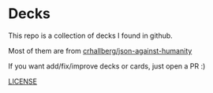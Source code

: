 # Decks

This repo is a collection of decks I found in github.   

Most of them are from [crhallberg/json-against-humanity](https://github.com/crhallberg/json-against-humanity)

If you want add/fix/improve decks or cards, just open a PR :)  


[LICENSE](LICENSE.md)
